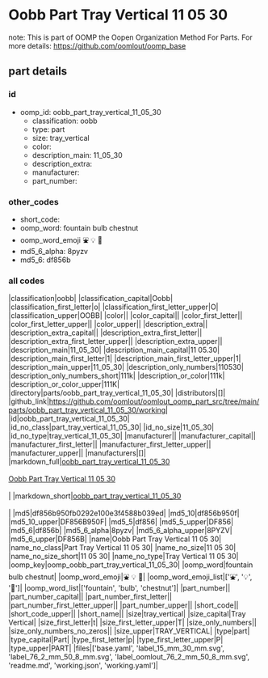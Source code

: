 # Oobb Part Tray Vertical 11 05 30  

note: This is part of OOMP the Oopen Organization Method For Parts. For more details: https://github.com/oomlout/oomp_base

##  part details





### id
* oomp_id: oobb_part_tray_vertical_11_05_30
  * classification: oobb
  * type: part
  * size: tray_vertical
  * color: 
  * description_main: 11_05_30
  * description_extra: 
  * manufacturer: 
  * part_number: 

### other_codes
* short_code: 
* oomp_word: fountain bulb chestnut
* oomp_word_emoji :fountain: :bulb: :chestnut:
* md5_6_alpha: 8pyzv
* md5_6: df856b

### all codes 
|classification|oobb|
|classification_capital|Oobb|
|classification_first_letter|o|
|classification_first_letter_upper|O|
|classification_upper|OOBB|
|color||
|color_capital||
|color_first_letter||
|color_first_letter_upper||
|color_upper||
|description_extra||
|description_extra_capital||
|description_extra_first_letter||
|description_extra_first_letter_upper||
|description_extra_upper||
|description_main|11_05_30|
|description_main_capital|11 05.30|
|description_main_first_letter|1|
|description_main_first_letter_upper|1|
|description_main_upper|11_05_30|
|description_only_numbers|110530|
|description_only_numbers_short|111k|
|description_or_color|111k|
|description_or_color_upper|111K|
|directory|parts/oobb_part_tray_vertical_11_05_30|
|distributors|[]|
|github_link|https://github.com/oomlout/oomlout_oomp_part_src/tree/main/parts/oobb_part_tray_vertical_11_05_30/working|
|id|oobb_part_tray_vertical_11_05_30|
|id_no_class|part_tray_vertical_11_05_30|
|id_no_size|11_05_30|
|id_no_type|tray_vertical_11_05_30|
|manufacturer||
|manufacturer_capital||
|manufacturer_first_letter||
|manufacturer_first_letter_upper||
|manufacturer_upper||
|manufacturers|[]|
|markdown_full|[oobb_part_tray_vertical_11_05_30](https://github.com/oomlout/oomlout_oomp_part_src/tree/main/parts/oobb_part_tray_vertical_11_05_30/working)<br>[](https://github.com/oomlout/oomlout_oomp_part_src/tree/main/parts/oobb_part_tray_vertical_11_05_30/working)<br>[Oobb Part Tray Vertical 11 05 30](https://github.com/oomlout/oomlout_oomp_part_src/tree/main/parts/oobb_part_tray_vertical_11_05_30/working)<br><br>|
|markdown_short|[oobb_part_tray_vertical_11_05_30](https://github.com/oomlout/oomlout_oomp_part_src/tree/main/parts/oobb_part_tray_vertical_11_05_30/working)<br><br>|
|md5|df856b950fb0292e100e3f4588b039ed|
|md5_10|df856b950f|
|md5_10_upper|DF856B950F|
|md5_5|df856|
|md5_5_upper|DF856|
|md5_6|df856b|
|md5_6_alpha|8pyzv|
|md5_6_alpha_upper|8PYZV|
|md5_6_upper|DF856B|
|name|Oobb Part Tray Vertical 11 05 30|
|name_no_class|Part Tray Vertical 11 05 30|
|name_no_size|11 05 30|
|name_no_size_short|11 05 30|
|name_no_type|Tray Vertical 11 05 30|
|oomp_key|oomp_oobb_part_tray_vertical_11_05_30|
|oomp_word|fountain bulb chestnut|
|oomp_word_emoji|:fountain: :bulb: :chestnut:|
|oomp_word_emoji_list|[':fountain:', ':bulb:', ':chestnut:']|
|oomp_word_list|['fountain', 'bulb', 'chestnut']|
|part_number||
|part_number_capital||
|part_number_first_letter||
|part_number_first_letter_upper||
|part_number_upper||
|short_code||
|short_code_upper||
|short_name||
|size|tray_vertical|
|size_capital|Tray Vertical|
|size_first_letter|t|
|size_first_letter_upper|T|
|size_only_numbers||
|size_only_numbers_no_zeros||
|size_upper|TRAY_VERTICAL|
|type|part|
|type_capital|Part|
|type_first_letter|p|
|type_first_letter_upper|P|
|type_upper|PART|
|files|['base.yaml', 'label_15_mm_30_mm.svg', 'label_76_2_mm_50_8_mm.svg', 'label_oomlout_76_2_mm_50_8_mm.svg', 'readme.md', 'working.json', 'working.yaml']|
